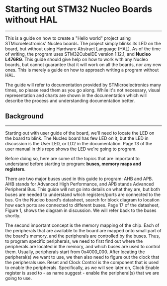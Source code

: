 # Starting out STM32 Nucleo Boards without HAL

---

This is a guide on how to create a "Hello world" project using STMicroelectronics' Nucleo boards. The project simply blinks its LED on the board, but without using Hardware Abstract Language (HAL). As of the time of writing, the program uses STM32CubeIDE version 1.12.1, and **Nucleo L476RG**. This guide should give help on how to work with any Nucleo boards, but cannot guarantee that it will work on all the boards, nor any new ones. This is merely a guide on how to approach writing a program without HAL.

The guide will refer to documentation provided by STMicroelectronics many times, so please read them as you go along. While it's not necessary, visual representation and charts are shown in the documentation which will describe the process and understanding documentation better.

## Background

---

Starting out with user guide of the board, we'll need to locate the LED on the board to blink. The Nucleo board has few LED on it, but the LED in discussion is the User LED, or LD2 in the documentation. Page 13 of the user manual in this repo shows the LED we're going to program.

Before doing so, here are some of the topics that are important to understand before starting to program: **buses, memory maps and registers**.

There are two major buses used in this guide to program: AHB and APB. AHB stands for Advanced High Performance, and APB stands Advanced Peripheral Bus. This guide will not go into details on what they are, but both buses are needed to understand which registers/ports are connected to the bus. On the Nucleo board's datasheet, search for block diagram to location how each ports are connected to different buses. Page 17 of the datasheet, Figure 1, shows the diagram in discussion. We will refer back to the buses shortly.

The second important concept is the memory mapping of the chip. Each of the peripherals that are available to the board are mapped onto small part of the board's memory, and the peripherals are controlled by the buses. Thus, to program specific peripherals, we need to first find out where the peripherals are located in the memory, and which buses are used to control them. Usually, peripherals start from 0x4000_000. After locating the peripheral(s) we want to use, we then also need to figure out the clock that the peripherals use. Reset and Clock Control is the component that is used to enable the peripherals. Specifically, as we will see later on, Clock Enable register is used to - as name suggest - enable the peripheral(s) that we are going to use.
